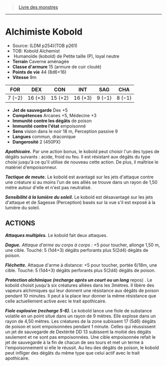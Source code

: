 ﻿> [Livre des monstres](tome_of_beasts.md)

---

# Alchimiste Kobold

- Source: (LDM p254)(TOB p261)
- TOB: Kobold Alchemist
-  Humanoïde (kobold) de Petite taille (P), loyal neutre
- **Terrain** Caverne aménagée
- **Classe d'armure** 15 (armure de cuir clouté)
- **Points de vie** 44 (8d6+16)
- **Vitesse** 9m

|FOR|DEX|CON|INT|SAG|CHA|
|---|---|---|---|---|---|
|7 (−2)|16 (+3)|15 (+2)|16 (+3)|9 (−1)|8 (−1)|

- **Jet de sauvegarde** Dex +5
- **Compétences** Arcanes +5, Médecine +3
- **Immunité contre les dégâts** de poison
- **Immunité contre l'état** empoisonné
- **Sens** vision dans le noir 18 m, Perception passive 9
- **Langues** commun, draconique
- **Dangerosité** 2 (450PX)

**_Apothicaire._** Par une action bonus, le kobold peut choisir l'un des types de dégâts suivants : acide, froid ou feu. Il est résistant aux dégâts du type choisi jusqu'à ce qu'il utilise de nouveau cette action. De plus, il maîtrise le matériel d'empoisonneur.

**_Tactique de meute._** Le kobold est avantagé sur les jets d'attaque contre une créature si au moins l'un de ses alliés se trouve dans un rayon de 1,50 mètre autour d'elle et n'est pas neutralisé.

**_Sensibilité à la lumière du soleil._** Le kobold est désavantagé sur les jets d'attaque et de Sagesse (Perception) basés sur la vue s'il est exposé à la lumière du soleil.

## ACTIONS

**_Attaques multiples._** Le kobold fait deux attaques.

**_Dague._** _Attaque d'arme au corps à corps :_ +5 pour toucher, allonge 1,50 m, une cible. Touché: 5 (1d4+3) dégâts perforants plus 5(2d4) dégâts de poison.

**_Fléchette._** Attaque d'arme à distance: +5 pour toucher, portée 6/18m, une cible. Touché: 5 (1d4+3) dégâts perforants plus 5(2d4) dégâts de poison.

**_Protection alchimique (recharge après un court ou un long_** repos) . Le kobold choisit jusqu'à six créatures alliées dans les 3mètres. Il libère des vapeurs alchimiques qui leur donnent une résistance aux dégâts de poison pendant 10 minutes. Il peut à la place leur donner la même résistance que celle actuellement active avec le trait apothicaire.

**_Fiole explosive (recharge 5-6)._** Le kobold lance une fiole de substance volatile en un point situé dans un rayon de 9 mètres. Elle explose dans un rayon de 4,50 mètres. Les créatures de la zone subissent 17 (5d6) dégâts de poison et sont empoisonnées pendant 1 minute. Celles qui réussissent un jet de sauvegarde de Dextérité DD 13 subissent la moitié des dégâts seulement et ne sont pas empoisonnées. Une cible empoisonnée refait le jet de sauvegarde à la fin de chacun de ses tours et met un terme à l'empoisonnement si elle le réussit. Au lieu des dégâts de poison, le kobold peut infliger des dégâts du même type que celui actif avec le trait apothicaire.

